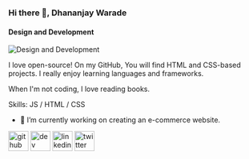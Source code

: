 ### Hi there 👋, Dhananjay Warade
#### Design and Development
![Design and Development](https://pbs.twimg.com/profile_banners/1211548950353678336/1645010191/600x200)

I love open-source! On my GitHub, You will find HTML and CSS-based projects.  I really enjoy learning languages and frameworks.

When I'm not coding, I love reading books.


Skills: JS / HTML / CSS

- 🔭 I’m currently working on creating an e-commerce website. 


[<img src='https://cdn.jsdelivr.net/npm/simple-icons@3.0.1/icons/github.svg' alt='github' height='40'>](https://github.com/Dhananjaywarade)  [<img src='https://cdn.jsdelivr.net/npm/simple-icons@3.0.1/icons/dev-dot-to.svg' alt='dev' height='40'>](https://dev.to/dhananjaywarade)  [<img src='https://cdn.jsdelivr.net/npm/simple-icons@3.0.1/icons/linkedin.svg' alt='linkedin' height='40'>](https://www.linkedin.com/in/dhananjay-warade/)  [<img src='https://cdn.jsdelivr.net/npm/simple-icons@3.0.1/icons/twitter.svg' alt='twitter' height='40'>](https://twitter.com/DhanajayWarade)  


